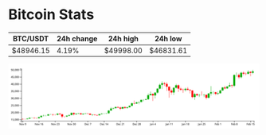 # Bitcoin Stats

BTC/USDT|24h change|24h high|24h low|
|---|---|---|---|
|$48946.15|4.19%|$49998.00|$46831.61|

<img src="./chart.svg">
